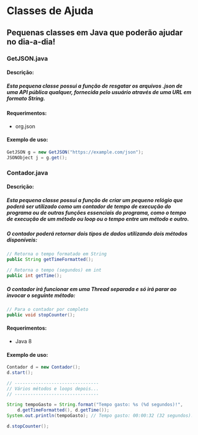 # Classes de Ajuda
## Pequenas classes em Java que poderão ajudar no dia-a-dia!

### GetJSON.java
#### Descrição:

##### Esta pequena classe possui a função de resgatar os arquivos .json de uma API pública qualquer, fornecida pelo usuário através de uma URL em formato String.

#### Requerimentos:
 - org.json

#### Exemplo de uso:

```Java
GetJSON g = new GetJSON("https://example.com/json");
JSONObject j = g.get();
```

### Contador.java
#### Descrição:

##### Esta pequena classe possui a função de criar um pequeno relógio que poderá ser utilizado como um contador de tempo de execução do programa ou de outras funções essenciais do programa, como o tempo de execução de um método ou loop ou o tempo entre um método e outro.

##### O contador poderá retornar dois tipos de dados utilizando dois métodos disponíveis:
```Java
// Retorna o tempo formatado em String
public String getTimeFormatted();

// Retorna o tempo (segundos) em int
public int getTime();
```

##### O contador irá funcionar em uma Thread separada e só irá parar ao invocar o seguinte método:
```Java
// Para o contador por completo
public void stopCounter();
```

#### Requerimentos:
 - Java 8

#### Exemplo de uso:

```Java
Contador d = new Contador();
d.start();

// --------------------------------
// Vários métodos e loops depois...
// --------------------------------

String tempoGasto = String.format("Tempo gasto: %s (%d segundos)!",
	d.getTimeFormatted(), d.getTime());
System.out.println(tempoGasto); // Tempo gasto: 00:00:32 (32 segundos)!

d.stopCounter();
```
